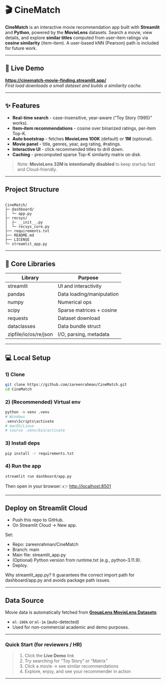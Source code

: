 # 🎬 CineMatch

**CineMatch** is an interactive movie recommendation app built with **Streamlit** and **Python**, powered by the **MovieLens** datasets. Search a movie, view details, and explore **similar titles** computed from user–item ratings via **cosine similarity** (item–item). A user-based kNN (Pearson) path is included for future work.

---

## 🚀 Live Demo
**https://cinematch-movie-finding.streamlit.app/**  
_First load downloads a small dataset and builds a similarity cache._

---

## ✨ Features
- **Real-time search** - case-insensitive, year-aware (“Toy Story (1995)” works).
- **Item–item recommendations** - cosine over binarized ratings, per-item Top-K.
- **Auto bootstrap** - fetches **MovieLens 100K** (default) or **1M** (optional).
- **Movie panel** - title, genres, year, avg rating, #ratings.
- **Interactive UI** - click recommended titles to drill down.
- **Caching** - precomputed sparse Top-K similarity matrix on disk.

> Note: **MovieLens 32M is intentionally disabled** to keep startup fast and Cloud-friendly.

---

## Project Structure

```

CineMatch/
├─ dashboard/
│  └─ app.py
├─ recsys/
│  ├─ __init__.py
│  └─ recsys_core.py
├── requirements.txt
├── README.md        
├── LICENSE  
└─ streamlit_app.py

````


---

## 🧰 Core Libraries
| Library | Purpose |
|---|---|
| streamlit | UI and interactivity |
| pandas | Data loading/manipulation |
| numpy | Numerical ops |
| scipy | Sparse matrices + cosine |
| requests | Dataset download |
| dataclasses | Data bundle struct |
| zipfile/io/os/re/json | I/O, parsing, metadata |

---

## 💻 Local Setup

### 1) Clone
```bash
git clone https://github.com/zareenrahman/CineMatch.git
cd CineMatch
```

### 2) (Recommended) Virtual env
```bash
python -m venv .venv
# Windows
.venv\Scripts\activate
# macOS/Linux
# source .venv/bin/activate
```

### 3) Install deps
```bash
pip install -r requirements.txt
```

### 4)  Run the app
```bash
streamlit run dashboard/app.py
```

Then open in your browser:
👉 [http://localhost:8501](http://localhost:8501)

---

## Deploy on Streamlit Cloud

- Push this repo to GitHub.
- On Streamlit Cloud → New app.

Set:
- Repo: zareenrahman/CineMatch
- Branch: main
- Main file: streamlit_app.py
- (Optional) Python version from runtime.txt (e.g., python-3.11.9).
- Deploy.

Why streamlit_app.py? It guarantees the correct import path for dashboard/app.py and avoids package path issues.

---

## Data Source

Movie data is automatically fetched from [**GroupLens MovieLens Datasets**](https://grouplens.org/datasets/movielens/):

* `ml-100k` or `ml-1m` (auto-detected)
* Used for non-commercial academic and demo purposes.

---

### Quick Start (for reviewers / HR)

> 1. Click the **Live Demo** link
> 2. Try searching for “Toy Story” or “Matrix”
> 3. Click a movie → see similar recommendations
> 4. Explore, enjoy, and see your recommender in action

---
